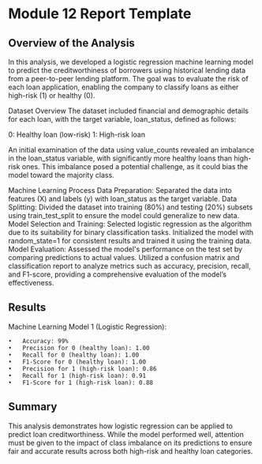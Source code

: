 # Module 12 Report Template

## Overview of the Analysis

In this analysis, we developed a logistic regression machine learning model to predict the creditworthiness of borrowers using historical lending data from a peer-to-peer lending platform. The goal was to evaluate the risk of each loan application, enabling the company to classify loans as either high-risk (1) or healthy (0).

Dataset Overview
The dataset included financial and demographic details for each loan, with the target variable, loan_status, defined as follows:

0: Healthy loan (low-risk)
1: High-risk loan

An initial examination of the data using value_counts revealed an imbalance in the loan_status variable, with significantly more healthy loans than high-risk ones. This imbalance posed a potential challenge, as it could bias the model toward the majority class.

Machine Learning Process
Data Preparation:
Separated the data into features (X) and labels (y) with loan_status as the target variable.
Data Splitting:
Divided the dataset into training (80%) and testing (20%) subsets using train_test_split to ensure the model could generalize to new data.
Model Selection and Training:
Selected logistic regression as the algorithm due to its suitability for binary classification tasks.
Initialized the model with random_state=1 for consistent results and trained it using the training data.
Model Evaluation:
Assessed the model's performance on the test set by comparing predictions to actual values.
Utilized a confusion matrix and classification report to analyze metrics such as accuracy, precision, recall, and F1-score, providing a comprehensive evaluation of the model’s effectiveness.

## Results

Machine Learning Model 1 (Logistic Regression):

	•	Accuracy: 99%
	•	Precision for 0 (healthy loan): 1.00
	•	Recall for 0 (healthy loan): 1.00
	•	F1-Score for 0 (healthy loan): 1.00
	•	Precision for 1 (high-risk loan): 0.86
	•	Recall for 1 (high-risk loan): 0.91
	•	F1-Score for 1 (high-risk loan): 0.88

## Summary

This analysis demonstrates how logistic regression can be applied to predict loan creditworthiness. While the model performed well, attention must be given to the impact of class imbalance on its predictions to ensure fair and accurate results across both high-risk and healthy loan categories.
